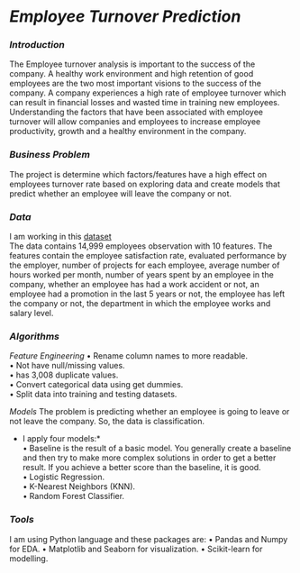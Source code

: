 # *Employee Turnover Prediction*

### *Introduction*
The Employee turnover analysis is important to the success of the company. A healthy work environment and high retention of good employees are the two most important visions to the success of the company. A company experiences a high rate of employee turnover which can result in financial losses and wasted time in training new employees.
Understanding the factors that have been associated with employee turnover will allow companies and employees to increase employee productivity, growth and a healthy
environment in the company.


### *Business Problem*
The project is determine which factors/features have a high effect on employees turnover rate based on exploring data and create models that predict whether an employee
will leave the company or not.


### *Data*
I am working in this [dataset](https://www.kaggle.com/lnvardanyan/hr-analytics)     
The data contains 14,999 employees observation with 10 features. The features contain the employee satisfaction rate, evaluated performance by the employer, number of 
projects for each employee, average number of hours worked per month, number of years spent by an employee in the company, whether an employee has had a work accident
or not, an employee had a promotion in the last 5 years or not, the employee has left the company or not, the department in which the employee works and salary level.


### *Algorithms*
*Feature Engineering*
•	Rename column names to more readable.    
•	Not have null/missing values.     
•	has 3,008 duplicate values.                        
•	Convert categorical data using get dummies.          
•	Split data into training and testing datasets.               

*Models*
The problem is predicting whether an employee is going to leave or not leave the company.
So, the data is classification.

* I apply four models:*                         
•	Baseline is the result of a basic model. You generally create a baseline and then try to make more complex solutions in order to get a better result. If you achieve a better score than the baseline, it is good.                    
•	Logistic Regression.                      
•	K-Nearest Neighbors (KNN).            
•	Random Forest Classifier.                


### *Tools*
I am using Python language and these packages are:
•	Pandas and Numpy for EDA.
•	Matplotlib and Seaborn for visualization.
•	Scikit-learn for modelling.
